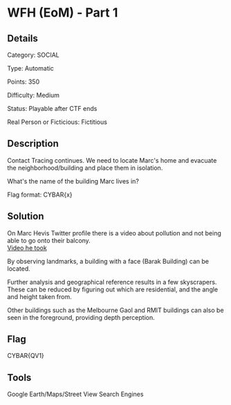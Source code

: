 # WFH (EoM) - Part 1

## Details

Category: SOCIAL

Type: Automatic

Points: 350

Difficulty: Medium

Status: Playable after CTF ends

Real Person or Ficticious: Fictitious

## Description 
Contact Tracing continues. We need to locate Marc's home and evacuate the neighborhood/building and place them in isolation.

What's the name of the building Marc lives in?

Flag format: CYBAR{x}

## Solution 

On Marc Hevis Twitter profile there is a video about pollution and not being able to go onto their balcony. <br>
[Video he took](https://github.com/mashmllo/ctf-writeups/blob/master/CYBAR%20OSINT/Social/WFH%20(EoM)%20-%20Part%201/wfh_part_1.mov)

By observing landmarks, a building with a face (Barak Building) can be located.

Further analysis and geographical reference results in a few skyscrapers. These can be reduced by figuring out which are residential, and the angle and height taken from. 

Other buildings such as the Melbourne Gaol and RMIT buildings can also be seen in the foreground, providing depth perception.

## Flag
CYBAR{QV1}

## Tools 
Google Earth/Maps/Street View Search Engines
